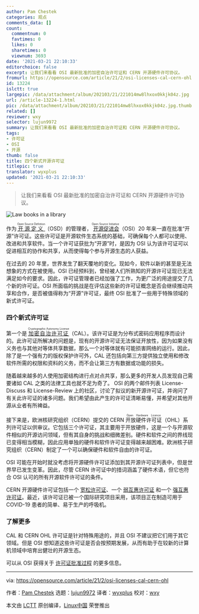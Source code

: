```yaml
---
author: Pam Chestek
categories: 观点
comments_data: []
count:
  commentnum: 0
  favtimes: 0
  likes: 0
  sharetimes: 0
  viewnum: 3693
date: '2021-03-21 22:10:33'
editorchoice: false
excerpt: 让我们来看看 OSI 最新批准的加密自治许可证和 CERN 开源硬件许可协议。
fromurl: https://opensource.com/article/21/2/osi-licenses-cal-cern-ohl
id: 13224
islctt: true
largepic: /data/attachment/album/202103/21/221014mw8lhxox0kkjk04z.jpg
url: /article-13224-1.html
pic: /data/attachment/album/202103/21/221014mw8lhxox0kkjk04z.jpg.thumb.jpg
related: []
reviewer: wxy
selector: lujun9972
summary: 让我们来看看 OSI 最新批准的加密自治许可证和 CERN 开源硬件许可协议。
tags:
- 许可证
- OSI
- 开源
thumb: false
title: 四个新式开源许可证
titlepic: true
translator: wyxplus
updated: '2021-03-21 22:10:33'
---
```



> 
> 让我们来看看 OSI 最新批准的加密自治许可证和 CERN 开源硬件许可协议。
> 
> 
> 


![](/data/attachment/album/202103/21/221014mw8lhxox0kkjk04z.jpg "Law books in a library")


作为 <ruby> <a href="https://opensource.org/osd">  开源定义 </a> <rt>  Open Source Defintion </rt></ruby>（OSD）的管理者，<ruby> <a href="https://opensource.org/">  开源促进会 </a> <rt>  Open Source Initiative </rt></ruby>（OSI）20 年来一直在批准“开源”许可证。这些许可证是开源软件生态系统的基础，可确保每个人都可以使用、改进和共享软件。当一个许可证获批为“开源”时，是因为 OSI 认为该许可证可以促进相互的协作和共享，从而使得每个参与开源生态的人获益。


在过去的 20 年里，世界发生了翻天覆地的变化。现如今，软件以新的甚至是无法想象的方式在被使用。OSI 已经预料到，曾经被人们所熟知的开源许可证现已无法满足如今的要求。因此，许可证管理者已经加强了工作，为更广泛的用途提交了几个新的许可证。OSI 所面临的挑战是在评估这些新的许可证概念是否会继续推动共享和合作，是否被值得称为“开源”许可证，最终 OSI 批准了一些用于特殊领域的新式许可证。


### 四个新式许可证


第一个是 <ruby> <a href="https://opensource.org/licenses/CAL-1.0">  加密自治许可证 </a> <rt>  Cryptographic Autonomy License </rt></ruby>（CAL）。该许可证是为分布式密码应用程序而设计的。此许可证所解决的问题是，现有的开源许可证无法保证开放性，因为如果没有义务也与其他对等体共享数据，那么一个对等体就有可能损害网络的运行。因此，除了是一个强有力的版权保护许可外，CAL 还包括向第三方提供独立使用和修改软件所需的权限和资料的义务，而不会让第三方有数据或功能的损失。


随着越来越多的人使用加密结构进行点对点共享，那么更多的开发人员发现自己需要诸如 CAL 之类的法律工具也就不足为奇了。 OSI 的两个邮件列表 License-Discuss 和 License-Review 上的社区，讨论了拟议的新开源许可证，并询问了有关此许可证的诸多问题。我们希望由此产生的许可证清晰易懂，并希望对其他开源从业者有所裨益。


接下来是，欧洲核研究组织（CERN）提交的 CERN <ruby> 开放硬件许可证 <rt>  Open Hardware Licence </rt></ruby>（OHL）系列许可证以供审议。它包括三个许可证，其主要用于开放硬件，这是一个与开源软件相似的开源访问领域，但有其自身的挑战和细微差别。硬件和软件之间的界线现已变得相当模糊，因此应用单独的硬件和软件许可证变得越来越困难。欧洲核子研究组织（CERN）制定了一个可以确保硬件和软件自由的许可证。


OSI 可能在开始时就没考虑将开源硬件许可证添加到其开源许可证列表中，但是世界早已发生变革。因此，尽管 CERN 许可证中的措词涵盖了硬件术语，但它也符合 OSI 认可的所有开源软件许可证的条件。


CERN 开源硬件许可证包括一个 [宽松许可证](https://opensource.org/CERN-OHL-P)、一个 [弱互惠许可证](https://opensource.org/CERN-OHL-W) 和一个 [强互惠许可证](https://opensource.org/CERN-OHL-S)。最近，该许可证已被一个国际研究项目采用，该项目正在制造可用于 COVID-19 患者的简单、易于生产的呼吸机。


### 了解更多


CAL 和 CERN OHL 许可证是针对特殊用途的，并且 OSI 不建议把它们用于其它领域。但是 OSI 想知道这些许可证是否会按预期发展，从而有助于在较新的计算机领域中培育出健壮的开源生态。


可以从 OSI 获得关于 [许可证批准过程](https://opensource.org/approval) 的更多信息。




---


via: <https://opensource.com/article/21/2/osi-licenses-cal-cern-ohl>


作者：[Pam Chestek](https://opensource.com/users/pchestek) 选题：[lujun9972](https://github.com/lujun9972) 译者：[wyxplus](https://github.com/wyxplus) 校对：[wxy](https://github.com/wxy)


本文由 [LCTT](https://github.com/LCTT/TranslateProject) 原创编译，[Linux中国](https://linux.cn/) 荣誉推出